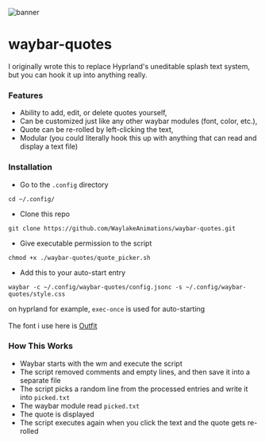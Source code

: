 ![banner](https://github.com/PigmanBruh/waybar-quotes/assets/87263998/1e875c4f-39d3-4f8f-9be3-55958e0e2c6c)
# waybar-quotes
I originally wrote this to replace Hyprland's uneditable splash text system, but you can hook it up into anything really.

### Features
- Ability to add, edit, or delete quotes yourself,
- Can be customized just like any other waybar modules (font, color, etc.),
- Quote can be re-rolled by left-clicking the text,
- Modular (you could literally hook this up with anything that can read and display a text file)

### Installation
- Go to the `.config` directory
```
cd ~/.config/
```
- Clone this repo
```
git clone https://github.com/WaylakeAnimations/waybar-quotes.git
```
- Give executable permission to the script
```
chmod +x ./waybar-quotes/quote_picker.sh
```
- Add this to your auto-start entry
```
waybar -c ~/.config/waybar-quotes/config.jsonc -s ~/.config/waybar-quotes/style.css
```
on hyprland for example, `exec-once` is used for auto-starting<br><br>
The font i use here is [Outfit](https://fonts.google.com/specimen/Outfit)

### How This Works
- Waybar starts with the wm and execute the script
- The script removed comments and empty lines, and then save it into a separate file
- The script picks a random line from the processed entries and write it into `picked.txt`
- The waybar module read `picked.txt`
- The quote is displayed
- The script executes again when you click the text and the quote gets re-rolled
